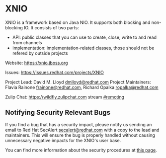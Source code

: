 XNIO
========
XNIO is a framework based on Java NIO. It supports both blocking and non-blocking IO. It consists of two parts:

- API: public classes that you can use to create, close, write to and read from channels
- implementation: implementation-related classes, those should not be refered by outside projects

Website: https://xnio.jboss.org

Issues: https://issues.redhat.com/projects/XNIO

Project Lead: David M. Lloyd <dmlloyd@redhat.com>
Project Maintainers: Flavia Rainone <frainone@redhat.com>, Richard Opalka <ropalka@redhat.com>

Zulip Chat: https://wildfly.zulipchat.com stream [#remoting](https://wildfly.zulipchat.com/#narrow/stream/173893-remoting)

Notifying Security Relevant Bugs
--------------------------------

If you find a bug that has a security impact, please notify us sending an email to Red Hat SecAlert <secalert@redhat.com> with a copy to the lead and maintainers. This will ensure the bug is properly handled without causing unnecessary negative impacts for the XNIO's user base.

You can find more information about the security procedures at [this page](https://access.redhat.com/security/team/contact "Security Contacts and Procedures").
